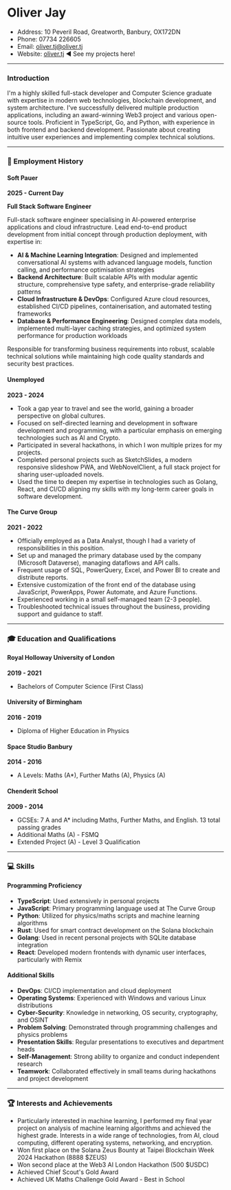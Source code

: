 # Oliver Jay

- Address: 10 Peveril Road, Greatworth, Banbury, OX172DN
- Phone: 07734 226605
- Email: oliver.tj@oliver.tj
- Website: [oliver.tj](https://www.oliver.tj) ◄ See my projects here!

---

### Introduction
I'm a highly skilled full-stack developer and Computer Science graduate with expertise in modern web technologies, blockchain development, and system architecture. I've successfully delivered multiple production applications, including an award-winning Web3 project and various open-source tools. Proficient in TypeScript, Go, and Python, with experience in both frontend and backend development. Passionate about creating intuitive user experiences and implementing complex technical solutions.

---

### 💼 Employment History

#### Soft Pauer
**2025 - Current Day**

**Full Stack Software Engineer**

Full-stack software engineer specialising in AI-powered enterprise applications and cloud infrastructure. Lead end-to-end product development from initial concept through production deployment, with expertise in:

- **AI & Machine Learning Integration**: Designed and implemented conversational AI systems with advanced language models, function calling, and performance optimisation strategies
- **Backend Architecture**: Built scalable APIs with modular agentic structure, comprehensive type safety, and enterprise-grade reliability patterns
- **Cloud Infrastructure & DevOps**: Configured Azure cloud resources, established CI/CD pipelines, containerisation, and automated testing frameworks
- **Database & Performance Engineering**: Designed complex data models, implemented multi-layer caching strategies, and optimized system performance for production workloads

Responsible for transforming business requirements into robust, scalable technical solutions while maintaining high code quality standards and security best practices.

#### Unemployed
**2023 - 2024**

- Took a gap year to travel and see the world, gaining a broader perspective on global cultures.
- Focused on self-directed learning and development in software development and programming, with a particular emphasis on emerging technologies such as AI and Crypto.
- Participated in several hackathons, in which I won multiple prizes for my projects.
- Completed personal projects such as SketchSlides, a modern responsive slideshow PWA, and WebNovelClient, a full stack project for sharing user-uploaded novels.
- Used the time to deepen my expertise in technologies such as Golang, React, and CI/CD aligning my skills with my long-term career goals in software development.

#### The Curve Group
**2021 - 2022**

- Officially employed as a Data Analyst, though I had a variety of responsibilities in this position.
- Set up and managed the primary database used by the company (Microsoft Dataverse), managing dataflows and API calls.
- Frequent usage of SQL, PowerQuery, Excel, and Power BI to create and distribute reports.
- Extensive customization of the front end of the database using JavaScript, PowerApps, Power Automate, and Azure Functions.
- Experienced working in a small self-managed team (2-3 people).
- Troubleshooted technical issues throughout the business, providing support and guidance to staff.

---

### 🎓 Education and Qualifications

#### Royal Holloway University of London
**2019 - 2021**

- Bachelors of Computer Science (First Class)

#### University of Birmingham
**2016 - 2019**

- Diploma of Higher Education in Physics

#### Space Studio Banbury
**2014 - 2016**

- A Levels: Maths (A*), Further Maths (A), Physics (A)

#### Chenderit School
**2009 - 2014**

- GCSEs: 7 A and A* including Maths, Further Maths, and English. 13 total passing grades
- Additional Maths (A) - FSMQ
- Extended Project (A) - Level 3 Qualification

---

### 💻 Skills

#### Programming Proficiency

- **TypeScript**: Used extensively in personal projects
- **JavaScript**: Primary programming language used at The Curve Group
- **Python**: Utilized for physics/maths scripts and machine learning algorithms
- **Rust**: Used for smart contract development on the Solana blockchain
- **Golang**: Used in recent personal projects with SQLite database integration
- **React**: Developed modern frontends with dynamic user interfaces, particularly with Remix

#### Additional Skills

- **DevOps**: CI/CD implementation and cloud deployment
- **Operating Systems**: Experienced with Windows and various Linux distributions
- **Cyber-Security**: Knowledge in networking, OS security, cryptography, and OSINT
- **Problem Solving**: Demonstrated through programming challenges and physics problems
- **Presentation Skills**: Regular presentations to executives and department heads
- **Self-Management**: Strong ability to organize and conduct independent research
- **Teamwork**: Collaborated effectively in small teams during hackathons and project development

---

### 🏆 Interests and Achievements

- Particularly interested in machine learning, I performed my final year project on analysis of machine learning algorithms and achieved the highest grade. Interests in a wide range of technologies, from AI, cloud computing, different operating systems, networking, and encryption.
- Won first place on the Solana Zeus Bounty at Taipei Blockchain Week 2024 Hackathon (8888 $ZEUS)
- Won second place at the Web3 AI London Hackathon (500 $USDC)
- Achieved Chief Scout's Gold Award
- Achieved UK Maths Challenge Gold Award - Best in School